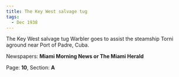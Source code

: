 ```yaml
---  
title: The Key West salvage tug  
tags:  
  - Dec 1938  
---  
```

  
The Key West salvage tug Warbler goes to assist the steamship Torni aground near Port of Padre, Cuba.  
  
Newspapers: **Miami Morning News or The Miami Herald**  
  
Page: **10**, Section: **A** 
